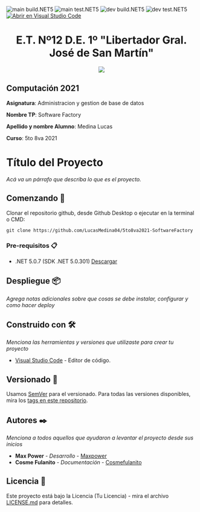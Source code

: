 <!-- Completa abajo cambiando ET12DE1Computacion a tu user|organización y template a tu repo, te recomiendo usar el Find & Replace de tu editor -->
![main build.NET5](https://github.com/LucasMedina04/5to8va2021-SoftwareFactory/workflows/main-build.NET5/badge.svg?branch=main) ![main test.NET5](https://github.com/LucasMedina04/5to8va2021-SoftwareFactory/workflows/main-test.NET5/badge.svg?branch=main)
![dev build.NET5](https://github.com/LucasMedina04/5to8va2021-SoftwareFactory/workflows/dev-build.NET5/badge.svg?branch=dev) ![dev test.NET5](https://github.com/LucasMedina04/5to8va2021-SoftwareFactory/workflows/dev-test.NET5/badge.svg?branch=dev)
[![Abrir en Visual Studio Code](https://open.vscode.dev/badges/open-in-vscode.svg)](https://open.vscode.dev/LucasMedina04/5to8va2021-SoftwareFactory)
<!-- Borra este comentario y linea después haber cambiado arriba las ocurrencias de tu usuario/repo -->

<h1 align="center">E.T. Nº12 D.E. 1º "Libertador Gral. José de San Martín"</h1>
<p align="center">
  <img src="https://et12.edu.ar/imgs/et12.png">
</p>

## Computación 2021

**Asignatura**: Administracion y gestion de base de datos

**Nombre TP**: Software Factory

**Apellido y nombre Alumno**: Medina Lucas

**Curso**: 5to 8va 2021

# Título del Proyecto

_Acá va un párrafo que describa lo que es el proyecto._

## Comenzando 🚀

Clonar el repositorio github, desde Github Desktop o ejecutar en la terminal o CMD:
```
git clone https://github.com/LucasMedina04/5to8va2021-SoftwareFactory
```

### Pre-requisitos 📋

- .NET 5.0.7 (SDK .NET 5.0.301) [Descargar](https://dotnet.microsoft.com/download/dotnet/5.0)

## Despliegue 📦

_Agrega notas adicionales sobre que cosas se debe instalar, configurar y como hacer deploy_

## Construido con 🛠️

_Menciona las herramientas y versiones que utilizaste para crear tu proyecto_

* [Visual Studio Code](https://code.visualstudio.com/#alt-downloads) - Editor de código.

## Versionado 📌

Usamos [SemVer](http://semver.org/) para el versionado. Para todas las versiones disponibles, mira los [tags en este repositorio](https://github.com/tuUser/tuRepo/tags).

## Autores ✒️

_Menciona a todos aquellos que ayudaron a levantar el proyecto desde sus inicios_

* **Max Power** - *Desarrollo* - [Maxpower](https://github.com/maxpower)
* **Cosme Fulanito** - *Documentación* - [Cosmefulanito](#Cosmefulanito)

## Licencia 📄

Este proyecto está bajo la Licencia (Tu Licencia) - mira el archivo [LICENSE.md](LICENSE.md) para detalles.